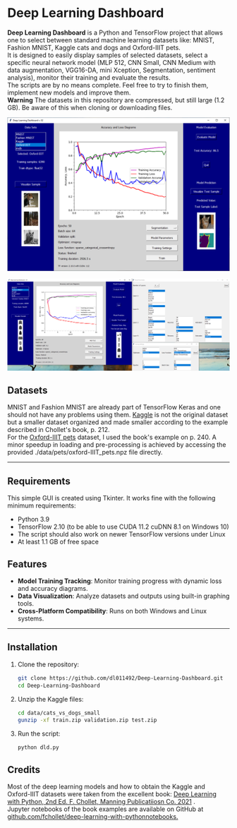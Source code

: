 # Deep Learning Dashboard

**Deep Learning Dashboard** is a Python and TensorFlow project that allows one to select between standard machine learning
datasets like: MNIST, Fashion MNIST, Kaggle cats and dogs and Oxford-IIIT pets.  
It is designed to easily display samples of selected datasets, select a specific neural network model (MLP 512, CNN Small,
CNN Medium with data augmentation, VGG16-DA, mini Xception, Segmentation, sentiment analysis), monitor their training and
evaluate the results.  
The scripts are by no means complete. Feel free to try to finish them, implement new models and improve them.  
**Warning** The datasets in this repository are compressed, but still large (1.2 GB). Be aware of this when cloning or
downloading files.

![Deep learning dashboard example 1](https://github.com/dl011492/Deep-Learning-Dashboard/blob/main/figures/dld_v02.png)

![Deep learning dashboard example 2](https://github.com/dl011492/Deep-Learning-Dashboard/blob/main/figures/dld_v02_b.png)

## Datasets
MNIST and Fashion MNIST are already part of TensorFlow Keras and one should not have any problems using them.
[Kaggle](https://www.kaggle.com/datasets/tongpython/cat-and-dog) is not the original dataset but a smaller dataset organized
and made smaller according to the example described in Chollet's book, p. 212.  
For the [Oxford-IIIT pets](www.robots.ox.ac.uk/~vgg/data/pets/) dataset, I used the book's example on p. 240. A minor speedup
in loading and pre-processing is achieved by accessing the provided ./data/pets/oxford-IIIT_pets.npz file directly.

---
## Requirements
This simple GUI is created using Tkinter. It works fine with the following minimum requirements: 
- Python 3.9
- TensorFlow 2.10 (to be able to use CUDA 11.2 cuDNN 8.1 on Windows 10)
- The script should also work on newer TensorFlow versions under Linux
- At least 1.1 GB of free space

## Features

- **Model Training Tracking**: Monitor training progress with dynamic loss and accuracy diagrams.
- **Data Visualization**: Analyze datasets and outputs using built-in graphing tools.
- **Cross-Platform Compatibility**: Runs on both Windows and Linux systems.

---

## Installation

1. Clone the repository:
   ```bash
   git clone https://github.com/dl011492/Deep-Learning-Dashboard.git
   cd Deep-Learning-Dashboard
2. Unzip the Kaggle files:
   ```bash
   cd data/cats_vs_dogs_small
   gunzip -xf train.zip validation.zip test.zip 
4. Run the script:
   ```bash
   python dld.py 

## Credits
Most of the deep learning models and how to obtain the Kaggle and Oxford-IIIT datasets were taken from
the excellent book:
[Deep Learning with Python, 2nd Ed. F. Chollet, Manning Publicatiiosn Co. 2021](https://www.manning.com/books/deep-learning-with-python-second-edition)
.  
Jupyter notebooks of the book examples are available on GitHub at
[github.com/fchollet/deep-learning-with-pythonnotebooks.](https://github.com/fchollet/deep-learning-with-python-notebooks)
